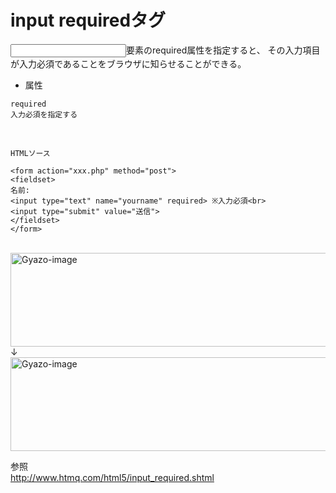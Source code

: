 # input requiredタグ
<input>要素のrequired属性を指定すると、 その入力項目が入力必須であることをブラウザに知らせることができる。  

- 属性  
```
required
入力必須を指定する
```
<br>

```
HTMLソース

<form action="xxx.php" method="post">
<fieldset>
名前:
<input type="text" name="yourname" required> ※入力必須<br>
<input type="submit" value="送信">
</fieldset>
</form>
```
<br>

<img height="150" width="800" alt="Gyazo-image" src="https://i.gyazo.com/80147988b00a8f3e4c1190dbc3b95ccb.png">  
↓  
<img height="150" width="800" alt="Gyazo-image" src="https://i.gyazo.com/471b0c67dd96bcc3586756e98b68af67.png">  
<br>

参照  
http://www.htmq.com/html5/input_required.shtml
